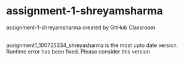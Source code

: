 # assignment-1-shreyamsharma
assignment-1-shreyamsharma created by GitHub Classroom

<br>
assignment1_100725334_shreyasharma is the most upto date version. Runtime error has been fixed. Please consider this version
